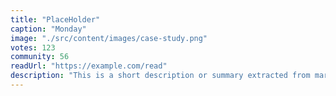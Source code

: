 ```yaml
---
title: "PlaceHolder"
caption: "Monday"
image: "./src/content/images/case-study.png"
votes: 123
community: 56
readUrl: "https://example.com/read"
description: "This is a short description or summary extracted from markdown, plain text or simple HTML allowed."
---
```

